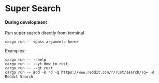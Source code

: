 # Super Search 

#### During development
Run super search directly from terminal 
```shell script
cargo run -- <pass arguments here>
```
Examples:
```shell script
cargo run -- --help
cargo run -- --yt How to rust
cargo run -- --gt rust
cargo run -- add -k rd -q https://www.reddit.com/r/rust/search/?q= -d Reddit Search
```
